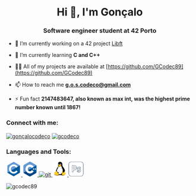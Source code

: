 <h1 align="center">Hi 👋, I'm Gonçalo</h1>
<h3 align="center">Software engineer student at 42 Porto</h3>

- 🔭 I’m currently working on a 42 project [Libft](https://github.com/GCodec89/libft-42)

- 🌱 I’m currently learning **C and C++**

- 👨‍💻 All of my projects are available at [https://github.com/GCodec89](https://github.com/GCodec89)

- 📫 How to reach me **g.o.s.codeco@gmail.com**

- ⚡ Fun fact **2147483647, also known as max int, was the highest prime number known until 1867!**

<h3 align="left">Connect with me:</h3>
<p align="left">
<a href="https://linkedin.com/in/gonçalocodeço" target="blank"><img align="center" src="https://raw.githubusercontent.com/rahuldkjain/github-profile-readme-generator/master/src/images/icons/Social/linked-in-alt.svg" alt="gonçalocodeço" height="30" width="40" /></a>
<a href="https://discord.gg/gcodeco" target="blank"><img align="center" src="https://raw.githubusercontent.com/rahuldkjain/github-profile-readme-generator/master/src/images/icons/Social/discord.svg" alt="gcodeco" height="30" width="40" /></a>
</p>

<h3 align="left">Languages and Tools:</h3>
<p align="left"> <a href="https://www.cprogramming.com/" target="_blank" rel="noreferrer"> <img src="https://raw.githubusercontent.com/devicons/devicon/master/icons/c/c-original.svg" alt="c" width="40" height="40"/> </a> <a href="https://www.w3schools.com/cpp/" target="_blank" rel="noreferrer"> <img src="https://raw.githubusercontent.com/devicons/devicon/master/icons/cplusplus/cplusplus-original.svg" alt="cplusplus" width="40" height="40"/> </a> <a href="https://git-scm.com/" target="_blank" rel="noreferrer"> <img src="https://www.vectorlogo.zone/logos/git-scm/git-scm-icon.svg" alt="git" width="40" height="40"/> </a> <a href="https://www.linux.org/" target="_blank" rel="noreferrer"> <img src="https://raw.githubusercontent.com/devicons/devicon/master/icons/linux/linux-original.svg" alt="linux" width="40" height="40"/> </a> <a href="https://www.photoshop.com/en" target="_blank" rel="noreferrer"> <img src="https://raw.githubusercontent.com/devicons/devicon/master/icons/photoshop/photoshop-line.svg" alt="photoshop" width="40" height="40"/> </a> </p>

<p><img align="center" src="https://github-readme-stats.vercel.app/api/top-langs?username=gcodec89&show_icons=true&locale=en&layout=compact" alt="gcodec89" /></p>